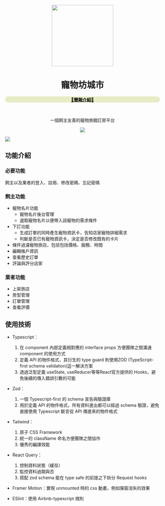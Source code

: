 <p align="center">
  <a href="https://petcity-booking.netlify.app/">
    <img width="200" src="https://i.imgur.com/IJAnAib.png">
  </a>
</p>

<h1 align="center" style="font-weight: 700">寵物坊城市</h1>

<div align="center">
<a href="https://bit.ly/3hXSrfs" style="display: block ;background-color: #E7ECC4; color: black; font-weight: 700; border-radius: 9999px; margin-bottom: 16px">
<p>
📙簡報介紹📙
</p>
</a><br>
<p>
一個飼主友善的寵物旅館訂房平台
</p>
<img src="https://i.imgur.com/SHcXsBt.jpg">
</div>

![](https://i.imgur.com/wrrZ5Eu.png)

## **功能介紹**
### 必要功能
飼主以及業者的登入、註冊、修改密碼、忘記密碼
### 飼主功能
* 寵物名片功能
  * 寵物名片後台管理
  * 選取寵物名片以便帶入該寵物的需求條件
* 下訂功能
  * 生成訂單的同時產生寵物資訊卡，告知店家寵物詳細需求
  * 判斷是否已有寵物資訊卡，決定是否修改既有的卡片
* 條件過濾寵物旅店，包括包括價格、服務、時間
* 編輯帳戶資訊
* 查看歷史訂單
* 評論與評分店家
### 業者功能
* 上架旅店
* 房型管理
* 訂單管理
* 查看評價



## 使用技術
* Typescript：
  1. 在 component 內部定義相對應的 interface props 方便團隊之間溝通 component 的使用方式
  2. 定義 API 的物件格式，其衍生的 type guard 則使用ZOD (TypeScript-first schema validation)這一解決方案
  3. 透過泛型定義 useState, useReducer等等React官方提供的 Hooks，避免後續的傳入錯誤引數的可能

* Zod：
  1. 一個 Typescript-first 的 schema 宣告與驗證庫
  2. 用於定義 API 的物件格式，所有資料進出都可以經過 schema 驗證，避免直接使用 Typescript 斷言從 API 傳進來的物件格式

* Tailwind：
  1. 原子 CSS Framework
  2. 統一的 className 命名方便團隊之間協作
  3. 優秀的編譯效能

* React Query：
  1. 控制資料狀態（緩存）
  2. 監控資料過期與否
  3. 搭配 zod schema 能在 type safe 的前提之下拆分 Request hooks

* Framer Motion：實現 unmounted 時的 css 動畫，例如彈窗消失的效果

* ESlint：使用 Airbnb-typescript 規則
